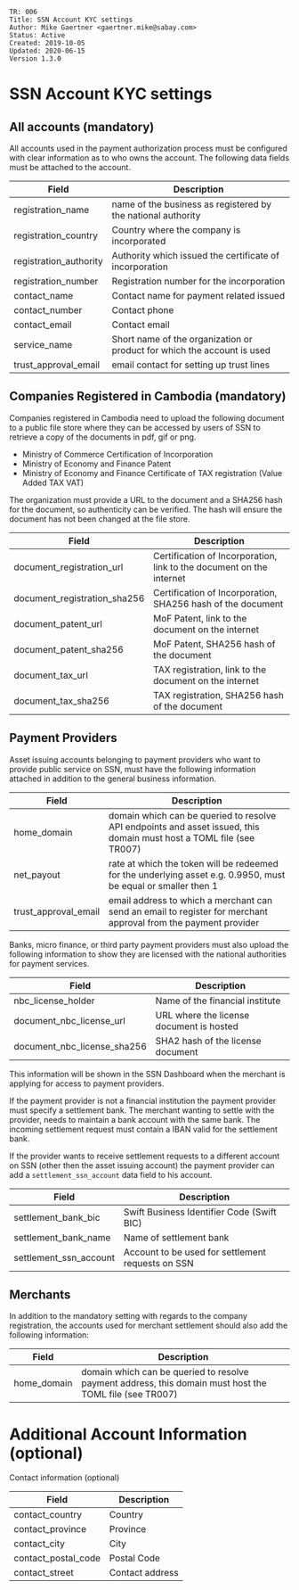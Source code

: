 ```
TR: 006
Title: SSN Account KYC settings
Author: Mike Gaertner <gaertner.mike@sabay.com>
Status: Active
Created: 2019-10-05
Updated: 2020-06-15
Version 1.3.0
```

SSN Account KYC settings
========================

## All accounts (mandatory)

All accounts used in the payment authorization process must be configured with clear information as to who owns the account. The following data fields must be attached to the account.

| Field | Description
| --- | --- 
| registration_name | name of the business as registered by the national authority
| registration_country | Country where the company is incorporated
| registration_authority | Authority which issued the certificate of incorporation
| registration_number | Registration number for the incorporation
| contact_name | Contact name for payment related issued
| contact_number | Contact phone
| contact_email | Contact email
| service_name | Short name of the organization or product for which the account is used
| trust_approval_email | email contact for setting up trust lines

## Companies Registered in Cambodia (mandatory)

Companies registered in Cambodia need to upload the following document to a public file store where they can be accessed by users of SSN to retrieve a copy of the documents in pdf, gif or png. 

* Ministry of Commerce Certification of Incorporation
* Ministry of Economy and Finance Patent
* Ministry of Economy and Finance Certificate of TAX registration (Value Added TAX VAT)

The organization must provide a URL to the document and a SHA256 hash for the document, so authenticity can be verified. The hash will ensure the document has not been changed at the file store.

| Field | Description
| --- | --- 
| document_registration_url | Certification of Incorporation, link to the document on the internet
| document_registration_sha256 | Certification of Incorporation, SHA256 hash of the document
| document_patent_url | MoF Patent, link to the document on the internet
| document_patent_sha256 | MoF Patent, SHA256 hash of the document
| document_tax_url | TAX registration, link to the document on the internet
| document_tax_sha256 | TAX registration, SHA256 hash of the document


## Payment Providers 

Asset issuing accounts belonging to payment providers who want to provide public service on SSN, must have the following information attached in addition to the general business information.

| Field | Description
| --- | --- 
| home_domain | domain which can be queried to resolve API endpoints and asset issued, this domain must host a TOML file (see TR007)
| net_payout | rate at which the token will be redeemed for the underlying asset e.g. 0.9950, must be equal or smaller then 1
| trust_approval_email | email address to which a merchant can send an email to register for merchant approval from the payment provider

Banks, micro finance, or third party payment providers must also upload the following information to show they are licensed with the national authorities for payment services.

| Field | Description
| --- | --- 
| nbc_license_holder | Name of the financial institute
| document_nbc_license_url | URL where the license document is hosted
| document_nbc_license_sha256 | SHA2 hash of the license document 

This information will be shown in the SSN Dashboard when the merchant is applying for access to payment providers.

If the payment provider is not a financial institution the payment provider must specify a settlement bank. The merchant wanting to settle with the provider, needs to maintain a bank account with the same bank. The incoming settlement request must contain a IBAN valid for the settlement bank.

If the provider wants to receive settlement requests to a different account on SSN (other then the asset issuing account) the payment provider can add a ```settlement_ssn_account``` data field to his account.

| Field | Description
| --- | --- 
| settlement_bank_bic | Swift Business Identifier Code (Swift BIC)
| settlement_bank_name	| Name of settlement bank
| settlement_ssn_account | Account to be used for settlement requests on SSN

## Merchants

In addition to the mandatory setting with regards to the company registration, the accounts used for merchant settlement should also add the following information: 

| Field | Description
| --- | --- 
| home_domain | domain which can be queried to resolve payment address, this domain must host the TOML file (see TR007)


# Additional Account Information (optional)

Contact information (optional)

| Field | Description
| --- | --- 
| contact_country | Country
| contact_province | Province
| contact_city |  City 
| contact_postal_code | Postal Code
| contact_street | Contact address


